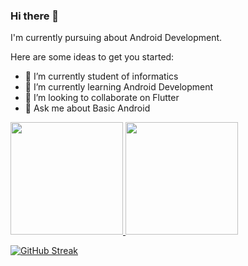 ### Hi there 👋

I'm currently pursuing about Android Development.

Here are some ideas to get you started:

- 🔭 I’m currently student of informatics
- 🌱 I’m currently learning Android Development
- 👯 I’m looking to collaborate on Flutter
- 💬 Ask me about Basic Android
<!--- ⚡ Fun fact:  -->

<p align="left">
<a href="https://github.com/vivalafreak1">
  <img height="180em" src="https://github-readme-stats-eight-theta.vercel.app/api?username=vivalafreak1&show_icons=true&theme=algolia&include_all_commits=true&count_private=true"/>
  <img height="180em" src="https://github-readme-stats-eight-theta.vercel.app/api/top-langs/?username=vivalafreak1&layout=compact&langs_count=8&theme=algolia"/>
</a>
</p>

[![GitHub Streak](https://streak-stats.demolab.com/?user=vivalafreak1)](https://git.io/streak-stats)
